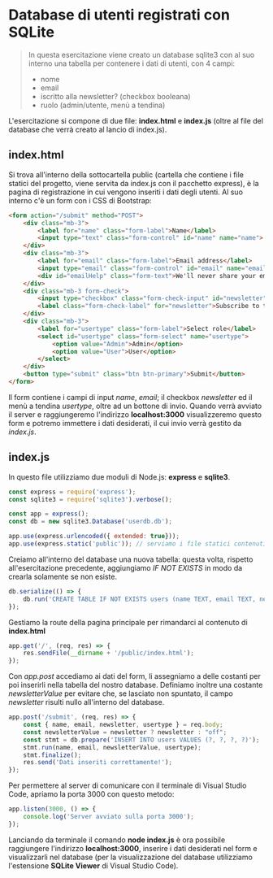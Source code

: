# Database di utenti registrati con SQLite

> In questa esercitazione viene creato un database sqlite3 con al suo interno una tabella per contenere i dati di utenti, con 4 campi:
> - nome
> - email
> - iscritto alla newsletter? (checkbox booleana)
> - ruolo (admin/utente, menù a tendina)   

L'esercitazione si compone di due file: **index.html** e **index.js** (oltre al file del database che verrà creato al lancio di index.js).

## index.html
Si trova all'interno della sottocartella public (cartella che contiene i file statici del progetto, viene servita da index.js con il pacchetto express), è la pagina di registrazione in cui vengono inseriti i dati degli utenti.
Al suo interno c'è un form con i CSS di Bootstrap:
```html
<form action="/submit" method="POST">
    <div class="mb-3">
        <label for="name" class="form-label">Name</label>
        <input type="text" class="form-control" id="name" name="name">
    </div>
    <div class="mb-3">
        <label for="email" class="form-label">Email address</label>
        <input type="email" class="form-control" id="email" name="email" aria-describedby="emailHelp">
        <div id="emailHelp" class="form-text">We'll never share your email with anyone else.</div>
    </div>
    <div class="mb-3 form-check">
        <input type="checkbox" class="form-check-input" id="newsletter" name="newsletter">
        <label class="form-check-label" for="newsletter">Subscribe to the newsletter</label>
    </div>
    <div class="mb-3">
        <label for="usertype" class="form-label">Select role</label>
        <select id="usertype" class="form-select" name="usertype">
            <option value="Admin">Admin</option>
            <option value="User">User</option>
        </select>
    </div>
    <button type="submit" class="btn btn-primary">Submit</button>
</form>
```
Il form contiene i campi di input *name*, *email*; il checkbox *newsletter* ed il menù a tendina *usertype*, oltre ad un bottone di invio. Quando verrà avviato il server e raggiungeremo l'indirizzo **localhost:3000** visualizzeremo questo form e potremo immettere i dati desiderati, il cui invio verrà gestito da *index.js*.

## index.js
In questo file utilizziamo due moduli di Node.js: **express** e **sqlite3**.
```javascript
const express = require('express');
const sqlite3 = require('sqlite3').verbose();

const app = express();
const db = new sqlite3.Database('userdb.db');

app.use(express.urlencoded({ extended: true}));
app.use(express.static('public')); // serviamo i file statici contenuti dentro /public
```

Creiamo all'interno del database una nuova tabella: questa volta, rispetto all'esercitazione precedente, aggiungiamo *IF NOT EXISTS* in modo da crearla solamente se non esiste.
```javascript
db.serialize(() => {
    db.run('CREATE TABLE IF NOT EXISTS users (name TEXT, email TEXT, newsletter INTEGER, usertype TEXT)')
});
```

Gestiamo la route della pagina principale per rimandarci al contenuto di **index.html**
```javascript
app.get('/', (req, res) => {
    res.sendFile(__dirname + '/public/index.html');
});
```

Con *app.post* accediamo ai dati del form, li assegniamo a delle costanti per poi inserirli nella tabella del nostro database. Definiamo inoltre una costante *newsletterValue* per evitare che, se lasciato non spuntato, il campo *newsletter* risulti nullo all'interno del database.
```javascript
app.post('/submit', (req, res) => {
    const { name, email, newsletter, usertype } = req.body;
    const newsletterValue = newsletter ? newsletter : "off";
    const stmt = db.prepare('INSERT INTO users VALUES (?, ?, ?, ?)');
    stmt.run(name, email, newsletterValue, usertype);
    stmt.finalize();
    res.send('Dati inseriti correttamente!');
});
```

Per permettere al server di comunicare con il terminale di Visual Studio Code, apriamo la porta 3000 con questo metodo:
```javascript
app.listen(3000, () => {
    console.log('Server avviato sulla porta 3000');
});
```

Lanciando da terminale il comando **node index.js** è ora possibile raggiungere l'indirizzo **localhost:3000**, inserire i dati desiderati nel form e visualizzarli nel database (per la visualizzazione del database utilizziamo l'estensione **SQLite Viewer** di Visual Studio Code).